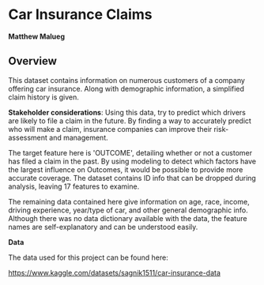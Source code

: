 # Car Insurance Claims
**Matthew Malueg**

## Overview

This dataset contains information on numerous customers of a company offering car insurance. Along with demographic information, a simplified claim history is given.

**Stakeholder considerations**: Using this data, try to predict which drivers are likely to file a claim in the future. By finding a way to accurately predict who will make a claim, insurance companies can improve their risk-assessment and management.

The target feature here is 'OUTCOME', detailing whether or not a customer has filed a claim in the past. By using modeling to detect which factors have the largest influence on Outcomes, it would be possible to provide more accurate coverage. The dataset contains ID info that can be dropped during analysis, leaving 17 features to examine.

The remaining data contained here give information on age, race, income, driving experience, year/type of car, and other general demographic info. Although there was no data dictionary available with the data, the feature names are self-explanatory and can be understood easily.

**Data**

The data used for this project can be found here:

https://www.kaggle.com/datasets/sagnik1511/car-insurance-data